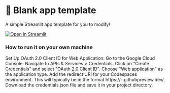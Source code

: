 # 🎈 Blank app template

A simple Streamlit app template for you to modify!

[![Open in Streamlit](https://static.streamlit.io/badges/streamlit_badge_black_white.svg)](https://blank-app-template.streamlit.app/)

### How to run it on your own machine

Set Up OAuth 2.0 Client ID for Web Application:
Go to the Google Cloud Console.
Navigate to APIs & Services > Credentials.
Click on "Create Credentials" and select "OAuth 2.0 Client ID".
Choose "Web application" as the application type.
Add the redirect URI for your Codespaces environment. This will typically be in the format https://<your-codespace-id>-<port>.githubpreview.dev/.
Download the credentials.json file and save it in your project directory.
